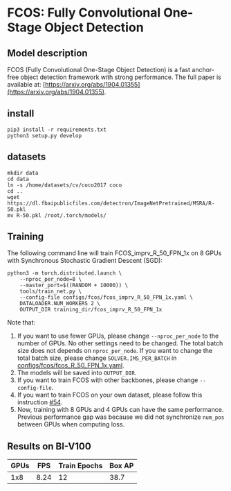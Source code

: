 # FCOS: Fully Convolutional One-Stage Object Detection
## Model description
FCOS (Fully Convolutional One-Stage Object Detection) is a fast anchor-free object detection framework with strong performance.
The full paper is available at: [https://arxiv.org/abs/1904.01355](https://arxiv.org/abs/1904.01355). 

## install

```
pip3 install -r requirements.txt
python3 setup.py develop
```

## datasets
```
mkdir data
cd data
ln -s /home/datasets/cv/coco2017 coco
cd ..
wget https://dl.fbaipublicfiles.com/detectron/ImageNetPretrained/MSRA/R-50.pkl
mv R-50.pkl /root/.torch/models/
```

## Training

The following command line will train FCOS_imprv_R_50_FPN_1x on 8 GPUs with Synchronous Stochastic Gradient Descent (SGD):

    python3 -m torch.distributed.launch \
        --nproc_per_node=8 \
        --master_port=$((RANDOM + 10000)) \
        tools/train_net.py \
        --config-file configs/fcos/fcos_imprv_R_50_FPN_1x.yaml \
        DATALOADER.NUM_WORKERS 2 \
        OUTPUT_DIR training_dir/fcos_imprv_R_50_FPN_1x
        
Note that:
1) If you want to use fewer GPUs, please change `--nproc_per_node` to the number of GPUs. No other settings need to be changed. The total batch size does not depends on `nproc_per_node`. If you want to change the total batch size, please change `SOLVER.IMS_PER_BATCH` in [configs/fcos/fcos_R_50_FPN_1x.yaml](configs/fcos/fcos_R_50_FPN_1x.yaml).
2) The models will be saved into `OUTPUT_DIR`.
3) If you want to train FCOS with other backbones, please change `--config-file`.
4) If you want to train FCOS on your own dataset, please follow this instruction [#54](https://github.com/tianzhi0549/FCOS/issues/54#issuecomment-497558687).
5) Now, training with 8 GPUs and 4 GPUs can have the same performance. Previous performance gap was because we did not synchronize `num_pos` between GPUs when computing loss. 

## Results on BI-V100

| GPUs | FPS | Train Epochs | Box AP|
|------|-----|--------------|-------|
| 1x8  | 8.24 | 12          |  38.7 |

